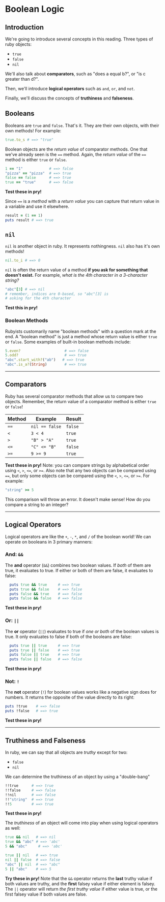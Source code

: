 # Boolean Logic

## Introduction

We're going to introduce several concepts in this reading. Three types of ruby objects:
  * `true`
  * `false`
  * `nil`

We'll also talk about **comparators**, such as "does a equal b?", or "is c greater than d?".

Then, we'll introduce **logical operators** such as `and`, `or`, and `not`.

Finally, we'll discuss the concepts of **truthiness** and **falseness**.

## Booleans

Booleans are `true` and `false`. That's it. They are their own objects, with their own methods! For example:

```ruby
true.to_s # ==> "true"
```

Boolean objects are the *return value* of comparator methods. One that we've already seen is the `==` method. Again, the *return value* of the `==` method is either `true` or `false`.

```ruby
1 == "1"            # ==> false
"pizza" == "pizza"  # ==> true
false == false      # ==> true
true == "true"      # ==> false
```

**Test these in pry!**

Since `==` is a *method* with a *return value* you can capture that return value in a variable and use it elsewhere.

```ruby
result = (1 == 1)
puts result # ==> true
```

## `nil`

`nil` is another object in ruby. It represents nothingness. `nil` also has it's own methods!

```ruby
nil.to_i # ==> 0
```

`nil` is often the return value of a method **if you ask for something that doesn't exist.** For example, *what is the 4th character in a 3-character string?*

```ruby
"abc"[3] # ==> nil
# remember, indices are 0-based, so "abc"[3] is
# asking for the 4th character
```

**Test this in pry!**

### Boolean Methods

Rubyists customarily name "boolean methods" with a question mark at the end. A "boolean method" is just a method whose return value is either `true` or `false`. Some examples of built-in boolean methods include:

```ruby
5.even?                    # ==> false
5.odd?                     # ==> true
"abc".start_with?("ab")   # ==> true
"abc".is_a?(String)        # ==> true
```

---

## Comparators

Ruby has several comparator methods that allow us to compare two objects. Remember, the return value of a comparator method is either `true` or `false`!

Method| Example        | Result  
------|----------------|---------
`==`  | `nil == false` | `false`
`<`   | `3 < 4`        | `true`
`>`   | `"B" > "A"`    | `true`
`<=`  | `"C" <= "B"`   | `false`
`>=`  | `9 >= 9`       | `true`

**Test these in pry!** Note: you can compare strings by alphabetical order using `<`, `>`, `<=`, or `>=`. Also note that any two objects can be compared using `==`, but only some objects can be compared using the `<`, `>`, `<=`, or `>=`. For example:

```ruby
"string" >= 5
```

This comparison will throw an error. It doesn't make sense! How do you compare a string to an integer?

---
## Logical Operators

Logical operators are like the `+`, `-`, `*`, and `/` of the boolean world! We can operate on booleans in 3 primary manners:

### And: `&&`

The **and** operator (`&&`) combines two boolean values. If *both* of them are true, it evaluates to true. If either or both of them are false, it evaluates to false:

  ```ruby
    puts true && true     # ==> true
    puts true && false    # ==> false
    puts false && true    # ==> false
    puts false && false   # ==> false
  ```

**Test these in pry!**

### Or: `||`

The **or** operator (`||`) evaluates to true if *one or both* of the boolean values is true. It only evaluates to false if both of the booleans are false:
  ```ruby
    puts true || true     # ==> true
    puts true || false    # ==> true
    puts false || true    # ==> true
    puts false || false   # ==> false
  ```

**Test these in pry!**

### Not: `!`

  The **not** operator (`!`) for boolean values works like a negative sign does for numbers. It returns the opposite of the value directly to its right:

```ruby
puts !true    # ==> false
puts !false   # ==> true
```

**Test these in pry!**

---
## Truthiness and Falseness

In ruby, we can say that all objects are *truthy* except for two:
  * `false`
  * `nil`

We can determine the truthiness of an object by using a "double-bang"

```ruby
!!true      # ==> true
!!false     # ==> false
!!nil       # ==> false
!!"string"  # ==> true
!!5         # ==> true
```

**Test these in pry!**

The *truthiness* of an object will come into play when using logical operators as well:

```ruby
true && nil   # ==> nil
true && "abc" # ==> 'abc'
5 && "abc"     # ==> 'abc'

true || nil   # ==> true
nil || false  # ==> false
"abc" || nil  # ==> "abc"
5 || "abc"    # ==> 5
```

**Try these in pry!**
Note that the `&&` operator returns the **last** truthy value if both values are truthy, and the **first** falsey value if either element is falsey. The `||` operator will return *the first truthy value* if either value is true, or the first falsey value if both values are false.
